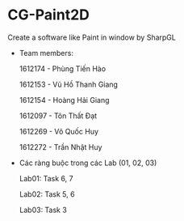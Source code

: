 # CG-Paint2D
Create a software like Paint in window by SharpGL

- Team members:
  
  1612174 - Phùng Tiến Hào
  
  1612153 - Vũ Hồ Thanh Giang
  
  1612154 - Hoàng Hải Giang
  
  1612097 - Tôn Thất Đạt 
  
  1612269 - Võ Quốc Huy
  
  1612272 - Trần Nhật Huy

- Các ràng buộc trong các Lab (01, 02, 03)
  
  Lab01: Task 6, 7
  
  Lab02: Task 5, 6
  
  Lab03: Task 3
